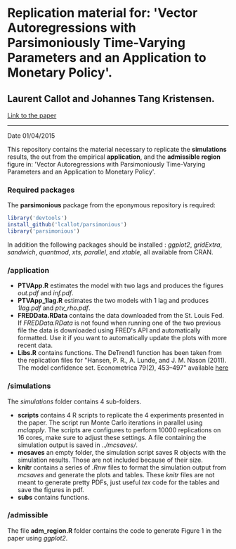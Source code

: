 # Replication material for: 'Vector Autoregressions with Parsimoniously Time-Varying Parameters and an Application to Monetary Policy'.
## Laurent Callot and Johannes Tang Kristensen.


[Link to the paper](http://lcallot.github.io/wp/ptv-var/)

---

Date 01/04/2015

This repository contains the material necessary to replicate the __simulations__ results, the out from the empirical __application__, and the __admissible region__ figure in: 'Vector Autoregressions with Parsimoniously Time-Varying Parameters and an Application to Monetary Policy'. 

### Required packages 

The __parsimonious__ package from the eponymous repository is required:

```r
library('devtools')
install_github('lcallot/parsimonious')
library('parsimonious')
```

In addition the following packages should be installed : _ggplot2_, _gridExtra_, _sandwich_, _quantmod_, _xts_, _parallel_, and _xtable_, all available from CRAN.   


### /application

+ __PTVApp.R__ estimates the model with two lags and produces the figures _out.pdf_ and _inf.pdf_. 
+ __PTVApp\_1lag.R__ estimates the two models with 1 lag and produces _1lag.pdf_ and _ptv\_rho.pdf_.
+ __FREDData.RData__ contains the data downloaded from the St. Louis Fed. If _FREDData.RData_ is not found when running one of the two previous file the data is downloaded using FRED's API and automatically formatted. Use it if you want to automatically update the plots with more recent data.   
+ __Libs.R__ contains functions. The DeTrend1 function has been taken from the replication files for "Hansen, P. R., A. Lunde, and J. M. Nason (2011). The model confidence set. Econometrica 79(2), 453–497" available [here](https://www.econometricsociety.org/content/supplement-model-confidence-set-0)



### /simulations

The _simulations_ folder contains 4 sub-folders. 

+ __scripts__ contains 4 R scripts to replicate the 4 experiments presented in the paper. The script run Monte Carlo iterations in parallel using _mclapply_. The scripts are configures to perform 10000 replications on 16 cores, make sure to adjust these settings. A file containing the simulation output is saved in _../mcsaves/_.
+ __mcsaves__ an empty folder, the simulation script saves R objects with the simulation results. Those are not included because of their size. 
+ __knitr__ contains a series of _.Rnw_ files to format the simulation output from _mcsaves_ and generate the plots and tables. These _knitr_ files are not meant to generate pretty PDFs, just useful _tex_ code for the tables and save the figures in pdf. 
+ __subs__ contains functions. 

### /admissible
The file __adm\_region.R__ folder contains the code to generate Figure 1 in the paper using _ggplot2_.  


